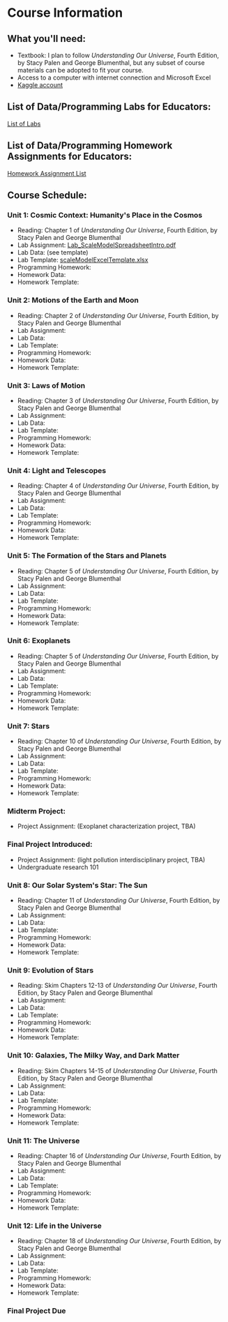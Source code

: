 # Course Information


## What you'll need:
- Textbook:  I plan to follow *Understanding Our Universe*, Fourth Edition, by Stacy Palen and George Blumenthal, but any subset of course materials can be adopted to fit your course.
- Access to a computer with internet connection and Microsoft Excel
- [Kaggle account](https://www.kaggle.com)


## List of Data/Programming Labs for Educators: 
[List of Labs](../StartHere/listOfLabs.md)


## List of Data/Programming Homework Assignments for Educators: 
[Homework Assignment List](../StartHere/listOfHomework.md)


## Course Schedule:

### Unit 1:  Cosmic Context:  Humanity's Place in the Cosmos
- Reading: Chapter 1 of *Understanding Our Universe*, Fourth Edition, by Stacy Palen and George Blumenthal
- Lab Assignment: [Lab_ScaleModelSpreadsheetIntro.pdf](/Labs/ScaleModelExcelTutorial/Lab_ScaleModelSpreadsheetIntro.pdf)
- Lab Data: (see template)
- Lab Template: [scaleModelExcelTemplate.xlsx](/Labs/ScaleModelExcelTutorial/scaleModelExcelTemplate.xlsx)
- Programming Homework: 
- Homework Data:
- Homework Template: 


### Unit 2:  Motions of the Earth and Moon
- Reading: Chapter 2 of *Understanding Our Universe*, Fourth Edition, by Stacy Palen and George Blumenthal
- Lab Assignment: 
- Lab Data: 
- Lab Template: 
- Programming Homework: 
- Homework Data:
- Homework Template: 


### Unit 3:  Laws of Motion
- Reading: Chapter 3 of *Understanding Our Universe*, Fourth Edition, by Stacy Palen and George Blumenthal
- Lab Assignment: 
- Lab Data: 
- Lab Template: 
- Programming Homework: 
- Homework Data:
- Homework Template: 


### Unit 4:  Light and Telescopes
- Reading: Chapter 4 of *Understanding Our Universe*, Fourth Edition, by Stacy Palen and George Blumenthal
- Lab Assignment: 
- Lab Data: 
- Lab Template: 
- Programming Homework: 
- Homework Data:
- Homework Template: 
  

### Unit 5:  The Formation of the Stars and Planets
- Reading: Chapter 5 of *Understanding Our Universe*, Fourth Edition, by Stacy Palen and George Blumenthal
- Lab Assignment: 
- Lab Data: 
- Lab Template: 
- Programming Homework: 
- Homework Data:
- Homework Template: 


### Unit 6:  Exoplanets
- Reading: Chapter 5 of *Understanding Our Universe*, Fourth Edition, by Stacy Palen and George Blumenthal
- Lab Assignment: 
- Lab Data: 
- Lab Template: 
- Programming Homework: 
- Homework Data:
- Homework Template: 


### Unit 7:  Stars
- Reading: Chapter 10 of *Understanding Our Universe*, Fourth Edition, by Stacy Palen and George Blumenthal
- Lab Assignment: 
- Lab Data: 
- Lab Template: 
- Programming Homework: 
- Homework Data:
- Homework Template: 

### Midterm Project:
- Project Assignment: (Exoplanet characterization project, TBA)


### Final Project Introduced:
- Project Assignment: (light pollution interdisciplinary project, TBA)
- Undergraduate research 101


### Unit 8:  Our Solar System's Star: The Sun
- Reading: Chapter 11 of *Understanding Our Universe*, Fourth Edition, by Stacy Palen and George Blumenthal
- Lab Assignment: 
- Lab Data: 
- Lab Template: 
- Programming Homework: 
- Homework Data:
- Homework Template: 


### Unit 9:  Evolution of Stars
- Reading: Skim Chapters 12-13 of *Understanding Our Universe*, Fourth Edition, by Stacy Palen and George Blumenthal
- Lab Assignment: 
- Lab Data: 
- Lab Template: 
- Programming Homework: 
- Homework Data:
- Homework Template: 


### Unit 10:  Galaxies, The Milky Way, and Dark Matter
- Reading: Skim Chapters 14-15 of *Understanding Our Universe*, Fourth Edition, by Stacy Palen and George Blumenthal
- Lab Assignment: 
- Lab Data: 
- Lab Template: 
- Programming Homework: 
- Homework Data:
- Homework Template: 


### Unit 11:  The Universe
- Reading: Chapter 16 of *Understanding Our Universe*, Fourth Edition, by Stacy Palen and George Blumenthal
- Lab Assignment: 
- Lab Data: 
- Lab Template: 
- Programming Homework: 
- Homework Data:
- Homework Template: 


### Unit 12:  Life in the Universe
- Reading: Chapter 18 of *Understanding Our Universe*, Fourth Edition, by Stacy Palen and George Blumenthal
- Lab Assignment: 
- Lab Data: 
- Lab Template: 
- Programming Homework: 
- Homework Data:
- Homework Template: 


### Final Project Due
